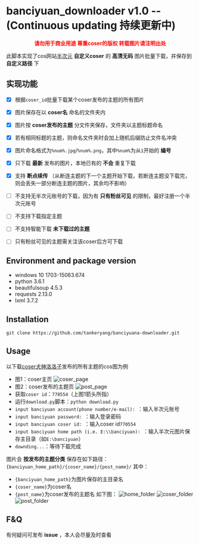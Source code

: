 # banciyuan_downloader v1.0 --(Continuous updating 持续更新中)
<strong><center><font color="#ff0000">请勿用于商业用途 尊重coser的版权 转载图片请注明出处</font></center></strong>

此脚本实现了cos网站[半次元](https://bcy.net) __自定义coser__ 的 __高清无码__ 图片批量下载，并保存到 __自定义路径__ 下

## 实现功能
* [x] 根据```coser_id```批量下载某个coser发布的主题的所有图片
* [x] 图片保存在以 __coser名__ 命名的文件夹内
* [x] 图片按 __coser发布的主题__ 分文件夹保存，文件夹以主题标题命名
* [x] 若有相同标题的主题，则命名文件夹时会加上随机后缀防止文件名冲突
* [x] 图片命名格式为```%num%.jpg```/```%num%.png```，其中```%num%```为从```1```开始的 __编号__ 
* [x] 只下载 __最新__ 发布的图片，本地已有的 __不会__ 重复下载
* [x] 支持 __断点续传__ （从断连主题的下一个主题开始下载，若断连主题没下载完，则会丢失一部分断连主题的图片，其余均不影响）
* [ ] 不支持无半次元账号的下载，因为有 __只有粉丝可见__ 的限制，最好注册一个半次元账号
* [ ] 不支持下载指定主题
* [ ] 不支持智能下载 __未下载过的主题__ 
* [ ] 只有粉丝可见的主题需关注该coser后方可下载


## Environment and package version
* windows 10 1703-15063.674
* python 3.6.1
* beautifulsoup 4.5.3
* requests 2.13.0
* lxml 3.7.2

## Installation
```
git clone https://github.com/tankeryang/banciyuana-downloader.git
```

## Usage
以下载[coser犬神洛洛子](https://bcy.net/u/770554)发布的所有主题的cos图为例
* 图1：coser主页
![coser_page](https://github.com/tankeryang/banciyuan-downloader/blob/master/README/coser_page.png)
* 图2：coser发布的主题页
![post_page](https://github.com/tankeryang/banciyuan-downloader/blob/master/README/post_page.png)
* 获取```coser id```：```770554```（上图1箭头所指）
* 运行```download.py```脚本：```python download.py```
* ```input banciyuan account(phone number/e-mail): ```：输入半次元账号
* ```input banciyuan password: ```：输入登录密码
* ```input banciyuan coser id: ```：输入coser id```770554```
* ```input banciyuan home path (i.e. E:\\banciyuan): ```：输入半次元图片保存主目录（如```E:\banciyuan```）
* ```downding...```：等待下载完成

图片会 __按发布的主题分类__ 保存在如下路径：```{banciyuan_home_path}/{coser_name}/{post_name}/```
其中：
* ```{banciyuan_home_path}```为图片保存的主目录名
* ```{coser_name}```为coser名
* ```{post_name}```为coser发布的主题名
如下图：
![home_folder](https://github.com/tankeryang/banciyuan-downloader/blob/master/README/home_folder.png)
![coser_folder](https://github.com/tankeryang/banciyuan-downloader/blob/master/README/coser_folder.png)
![post_folder](https://github.com/tankeryang/banciyuan-downloader/blob/master/README/post_folder.png)

## F&Q
有何疑问可发布 __issue__ ，本人会尽量及时查看